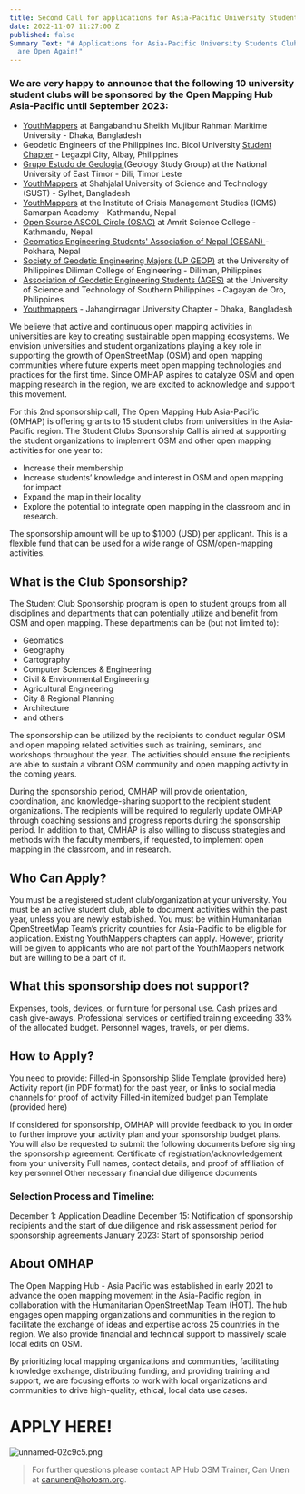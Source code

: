 ```yaml
---
title: Second Call for applications for Asia-Pacific University Students Clubs Sponsorship!
date: 2022-11-07 11:27:00 Z
published: false
Summary Text: "# Applications for Asia-Pacific University Students Clubs Sponsorship
  are Open Again!"
---
```


### We are very happy to announce that the following 10 university student clubs will be sponsored by the Open Mapping Hub Asia-Pacific until September 2023: 

* [YouthMappers](https://www.facebook.com/YouthMapperatBSMRMU) at Bangabandhu Sheikh Mujibur Rahman Maritime University - Dhaka, Bangladesh
* Geodetic Engineers of the Philippines Inc. Bicol University [Student Chapter](https://www.facebook.com/gepbusc2022) - Legazpi City, Albay, Philippines
* [Grupo Estudo de Geologia ](https://www.facebook.com/grupoestudogeologia)(Geology Study Group) at the National University of East Timor - Dili, Timor Leste
* [YouthMappers](https://www.facebook.com/YouthMapperatSUST) at Shahjalal University of Science and Technology (SUST) - Sylhet, Bangladesh
* [YouthMappers](https://www.facebook.com/ICMSYOUTHMAPPERS) at the Institute of Crisis Management Studies (ICMS) Samarpan Academy - Kathmandu, Nepal
* [Open Source ASCOL Circle (OSAC)](https://twitter.com/osac_ascol) at Amrit Science College - Kathmandu, Nepal
* [Geomatics Engineering Students' Association of Nepal (GESAN) ](https://www.facebook.com/gesan2014)- Pokhara, Nepal
* [Society of Geodetic Engineering Majors (UP GEOP)](https://www.facebook.com/theupgeop) at the University of Philippines Diliman College of Engineering  - Diliman, Philippines
* [Association of Geodetic Engineering Students (AGES)](https://www.facebook.com/ustp.ages) at the University of Science and Technology of Southern Philippines - Cagayan de Oro, Philippines
* [Youthmappers](https://www.facebook.com/youthmappers.IRSJU/about) - Jahangirnagar University Chapter - Dhaka, Bangladesh

We believe that active and continuous open mapping activities in universities are key to creating sustainable open mapping ecosystems. We envision universities and student organizations playing a key role in supporting the growth of OpenStreetMap (OSM) and open mapping communities where future experts meet open mapping technologies and practices for the first time. Since OMHAP aspires to catalyze OSM and open mapping research in the region, we are excited to acknowledge and support this movement.

For this 2nd sponsorship call, The Open Mapping Hub Asia-Pacific (OMHAP) is offering grants to 15 student clubs from universities in the Asia-Pacific region. The Student Clubs Sponsorship Call is aimed at supporting the student organizations to implement OSM and other open mapping activities for one year to:

* Increase their membership
* Increase students’ knowledge and interest in OSM and open mapping for impact
* Expand the map in their locality
* Explore the potential to integrate open mapping in the classroom and in research.

The sponsorship amount will be up to $1000 (USD) per applicant. This is a flexible fund that can be used for a wide range of OSM/open-mapping activities.

## What is the Club Sponsorship?

The Student Club Sponsorship program is open to student groups from all disciplines and departments that can potentially utilize and benefit from OSM and open mapping. These departments can be (but not limited to):

* Geomatics
* Geography
* Cartography
* Computer Sciences & Engineering
* Civil & Environmental Engineering
* Agricultural Engineering
* City & Regional Planning
* Architecture
* and others

The sponsorship can be utilized by the recipients to conduct regular OSM and open mapping related activities such as training, seminars, and workshops throughout the year. The activities should ensure the recipients are able to sustain a vibrant OSM community and open mapping activity in the coming years.

During the sponsorship period, OMHAP will provide orientation, coordination, and knowledge-sharing support to the recipient student organizations. The recipients will be required to regularly update OMHAP through coaching sessions and progress reports during the sponsorship period. In addition to that, OMHAP is also willing to discuss strategies and methods with the faculty members, if requested, to implement open mapping in the classroom, and in research.

## Who Can Apply?

You must be a registered student club/organization at your university.
You must be an active student club, able to document activities within the past year, unless you are newly established.
You must be within Humanitarian OpenStreetMap Team’s priority countries for Asia-Pacific to be eligible for application.
Existing YouthMappers chapters can apply. However, priority will be given to applicants who are not part of the YouthMappers network but are willing to be a part of it.

## What this sponsorship does not support?

Expenses, tools, devices, or furniture for personal use.
Cash prizes and cash give-aways. 
Professional services or certified training exceeding 33% of the allocated budget.
Personnel wages, travels, or per diems.

## How to Apply?

You need to provide:
Filled-in Sponsorship Slide Template (provided here)
Activity report (in PDF format) for the past year, or links to social media channels for proof of activity
Filled-in itemized budget plan Template (provided here)

If considered for sponsorship, OMHAP will provide feedback to you in order to further improve your activity plan and your sponsorship budget plans. You will also be requested to submit the following documents before signing the sponsorship agreement:
Certificate of registration/acknowledgement from your university
Full names, contact details, and proof of affiliation of key personnel
Other necessary financial due diligence documents

### Selection Process and Timeline:

December 1: Application Deadline
December 15: Notification of sponsorship recipients and the start of due diligence and risk assessment period for sponsorship agreements
January 2023: Start of sponsorship period 

## About OMHAP

The Open Mapping Hub - Asia Pacific was established in early 2021 to advance the open mapping movement in the Asia-Pacific region, in collaboration with the Humanitarian OpenStreetMap Team (HOT). The hub engages open mapping organizations and communities in the region to facilitate the exchange of ideas and expertise across 25 countries in the region. We also provide financial and technical support to massively scale local edits on OSM.

By prioritizing local mapping organizations and communities, facilitating knowledge exchange, distributing funding, and providing training and support, we are focusing efforts to work with local organizations and communities to drive high-quality, ethical, local data use cases.

# APPLY HERE!
![unnamed-02c9c5.png](/uploads/unnamed-02c9c5.png)


> For further questions please contact AP Hub OSM Trainer, Can Unen at canunen@hotosm.org. 


